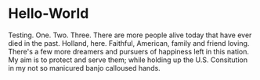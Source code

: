 # Hello-World
Testing. One. Two. Three.
There are more people alive today that have ever died in the past. Holland, here. Faithful, American, family and friend loving. There's a few more dreamers and pursuers of happiness left in this nation. My aim is to protect and serve them; while holding up the U.S. Consitution in my not so manicured banjo calloused hands.  
